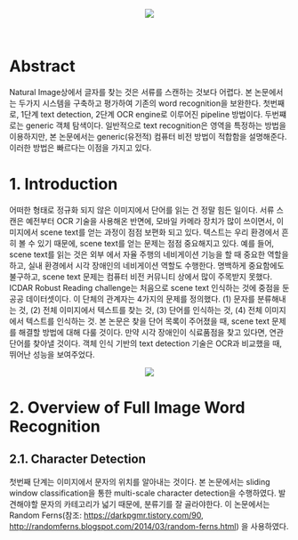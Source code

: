 <p align="center">
  <img src="https://user-images.githubusercontent.com/59414764/112703159-46b13c80-8ed9-11eb-9b81-c8e34cd8bde1.png"/>
</p>
<br/>

# Abstract
Natural Image상에서 글자를 찾는 것은 서류를 스캔하는 것보다 어렵다. 본 논문에서는 두가지 시스템을 구축하고 평가하여 기존의 word recognition을 보완한다.
첫번째로, 1단계 text detection, 2단계 OCR engine로 이루어진 pipeline 방법이다. 두번쨰로는 generic 객체 탐색이다. 일반적으로 text recognition은 영역을 특정하는 방법을 이용하지만, 본 논문에서는 generic(유전적) 컴퓨터 비전 방법이 적합함을 설명해준다. 이러한 방법은 빠르다는 이점을 가지고 있다.

# 1. Introduction
 어떠한 형태로 정규화 되지 않은 이미지에서 단어를 읽는 건 정말 힘든 일이다. 서류 스캔은 예전부터 OCR 기술을 사용해온 반면에, 모바일 카메라 장치가 많이 쓰이면서, 이미지에서 scene text를 얻는 과정이 점점 보편화 되고 있다. 텍스트는 우리 환경에서 흔히 볼 수 있기 때문에, scene text를 얻는 문제는 점점 중요해지고 있다. 예를 들어, scene text를 읽는 것은 외부 에서 자율 주행의 네비게이션 기능을 할 때 중요한 역할을 하고, 실내 환경에서 시각 장애인의 네비게이션 역할도 수행한다.
 명백하게 중요함에도 불구하고, scene text 문제는 컴퓨터 비전 커뮤니티 상에서 많이 주목받지 못했다. ICDAR Robust Reading challenge는 처음으로 scene text 인식하는 것에 중점을 둔 공공 데이터셋이다. 이 단체의 관계자는 4가지의 문제를 정의했다. (1) 문자를 분류해내는 것, (2) 전체 이미지에서 텍스트를 찾는 것, (3) 단어를 인식하는 것, (4) 전체 이미지에서 텍스트를 인식하는 것. 본 논문은 찾을 단어 목록이 주어졌을 때, scene text 문제를 해결할 방법에 대해 다룰 것이다. 만약 시각 장애인이 식료품점을 찾고 있다면, 연관 단어를 찾아낼 것이다. 객체 인식 기반의 text detection 기술은 OCR과 비교했을 때, 뛰어난 성능을 보여주었다.
 
 <p align="center">
  <img src="https://user-images.githubusercontent.com/59414764/113071516-d91a4e80-91ff-11eb-959e-a3531af15a50.png"/>
 </p>

# 2. Overview of Full Image Word Recognition
## 2.1. Character Detection 
 첫번째 단계는 이미지에서 문자의 위치를 알아내는 것이다. 본 논문에서는 sliding window classification을 통한 multi-scale character detection을 수행하였다. 발견해야할 문자의 카테고리가 넓기 때문에, 분류기를 잘 골라야한다. 이 논문에서는 Random Ferns(참조: https://darkpgmr.tistory.com/90, http://randomferns.blogspot.com/2014/03/random-ferns.html) 을 사용하였다.
